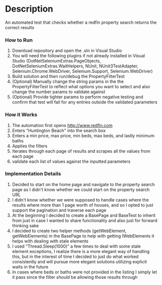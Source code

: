 # Description
An automated test that checks whether a redfin property search returns the correct results

### How to Run
1. Download repository and open the .sln in Visual Studio
2. You will need the following plugins if not already installed in Visual Studio (DotNetSeleniumExtras.PageObjects, DotNetSeleniumExtras.WaitHelpers, NUnit, NUnit3TestAdapter, Selenium.Chrome.WebDriver, Selenium.Support, Selenium.WebDriver)
3. Build solution and then run/debug the PropertyFilterTest
4. (Optional) Manually change the string params in the the PropertyFilterTest to reflect what options you want to select and also change the number params to validate against
5. (Optional) Provide tighter params to perform negative testing and confirm that test will fail for any entries outside the validated parameters

### How it Works
1. The automation first opens http://www.redfin.com
2. Enters "Huntington Beach" into the search box
3. Enters a min price, max price, min beds, max beds, and lastly minimum baths
4. Applies the filters
5. Iterates through each page of results and scrapes all the values from each page
6. validate each list of values against the inputted parameters

### Implementation Details
1. Decided to start on the home page and navigate to the property search page as I didn't know whether we could start on the property search URL
2. I didn't know whether we were supposed to handle cases where the results where more than 1 page worth of houses, and so I opted to just support the pagination and traverse each page
3. At the beginning I decided to create a BasePage and BaseTest to inherit from just in case I wanted to share functionality and also just for forward thinking sake
4. I decided to create two helper methods (getWebElement, getWebElements) in the BasePage to help with getting IWebElements it helps with dealing with stale elements
5. I used "Thread.Sleep(1000)" a few times to deal with some stale element exceptions, I realize there is a more elegant way of handling this, but in the interest of time I decided to just do what worked consistently and will pursue more elegant solutions utilizing explicit waits in the future
6. In cases where beds or baths were not provided in the listing I simply let it pass since the filter _should_ be allowing those results through

